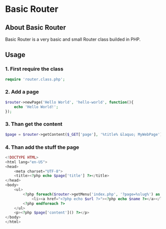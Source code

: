 # Basic Router #

## About Basic Router ##
Basic Router is a very basic and small Router class builded in PHP.

## Usage ##
### 1. First require the class ###
```php
require 'router.class.php';
```
### 2. Add a page ###
```php
$router->newPage('Hello World', 'hello-world', function(){
	echo 'Hello World!';
});
```
### 3. Than get the content ###
```php
$page = $router->getContent($_GET['page'], '%title% &laquo; MyWebPage');
```
### 4. Than add the stuff the page ###
```php
<!DOCTYPE HTML>
<html lang="en-US">
<head>
	<meta charset="UTF-8">
	<title><?php echo $page['title'] ?></title>
</head>
<body>
	<ul>
		<?php foreach($router->getMenu('index.php', '?page=%slug%') as $url => $name): ?>
			<li><a href="<?php echo $url ?>"><?php echo $name ?></a></li>
		<?php endforeach ?>
	</ul>
	<p><?php $page['content']() ?></p>
</body>
</html>
```